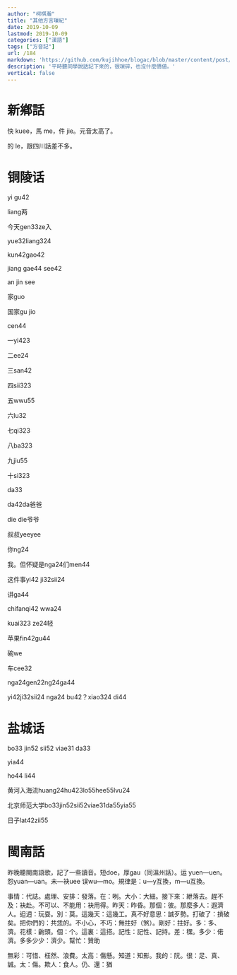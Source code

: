 ```yaml
---
author: "柯棋瀚"
title: "其他方言璅紀"
date: 2019-10-09
lastmod: 2019-10-09
categories: ["漢語"]
tags: ["方音記"]
url: /184
markdown: 'https://github.com/kujihhoe/blogac/blob/master/content/post/184其他方言.md'
description: '平時聽同學說話記下來的，很瑣碎，也沒什麼價値。'
vertical: false
---
```


# 新鄕話

快 kuee，馬 me，件 jie。元音太高了。

的 le，跟四川話差不多。

# 铜陵话

yi gu42

 liang两

今天gen33ze入

yue32liang324

kun42gao42

jiang gae44 see42

an jin see

家guo

国家gu jio

cen44

一yi423

二ee24

三san42

四sii323

五wwu55

六lu32

七qi323

八ba323

九jiu55

十si323

da33

da42da爸爸

die die爷爷

叔叔yeeyee

你ng24

我。但怀疑是nga24们men44

这件事yi42 ji32sii24

讲ga44

chifanqi42 wwa24

kuai323 ze24轻

苹果fin42gu44

碗we

车cee32

nga24gen22ng24ga44

yi42ji32sii24  nga24 bu42？xiao324 di44

# 盐城话

bo33 jin52 sii52 viae31 da33 

yia44 

ho44 li44 

黄河入海流huang24hu423lo55hee55lvu24

北京师范大学bo33jin52sii52viae31da55yia55

日子lat42zii55

# 閩南話

昨晚聽閩南語歌，記了一些讀音。短doe，厚gau（同溫州話）。运  yuen—uen。怨yuan—uan。未—袂uee 误wu—mo。規律是：u—y互換，m—u互換。

事情：代誌。處理、安排：發落。在：咧。大小：大細。接下來：紲落去。趕不及：袂赴。不可以、不能用：袂用得。昨天：昨昏。那個：彼。那麼多人：遐濟人。𨑨迌：玩耍。別：莫。這幾天：這幾工。真不好意思：誠歹勢。打破了：摃破矣。把你們的：共恁的。不小心，不巧：無拄好（煞）。剛好：拄好。多：多、濟。花樣：齣頭。個：个。這裏：這搭。記性：記性、記持。差：䆀。多少：偌濟。多多少少：濟少。幫忙：贊助

無彩：可惜、枉然、浪費。太高：傷懸。知道：知影。我的：阮。很：足、真、誠。太：傷。欺人：食人。仍、還：猶